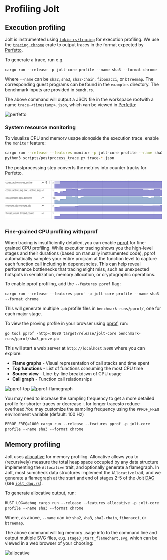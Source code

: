# Profiling Jolt

## Execution profiling

Jolt is instrumented using [`tokio-rs/tracing`](https://github.com/tokio-rs/tracing) for execution profiling.
We use the [`tracing_chrome`](https://github.com/thoren-d/tracing-chrome) crate to output traces in the format expected by [Perfetto](https://ui.perfetto.dev/).

To generate a trace, run e.g.

```cargo run --release -p jolt-core profile --name sha3 --format chrome```

Where `--name` can be `sha2`, `sha3`, `sha2-chain`, `fibonacci`, or `btreemap`. The corresponding guest programs can be found in the `examples` directory. The benchmark inputs are provided in `bench.rs`.

The above command will output a JSON file in the workspace rootwith a name `trace-<timestamp>.json`, which can be viewed in [Perfetto](https://ui.perfetto.dev/):

![perfetto](../../imgs/perfetto.png)

### System resource monitoring

To visualize CPU and memory usage alongside the execution trace, enable the `monitor` feature:

```bash
cargo run --release --features monitor -p jolt-core profile --name sha3 --format chrome
python3 scripts/postprocess_trace.py trace-*.json
```

The postprocessing step converts the metrics into counter tracks for Perfetto.

![metrics-monitor](../../imgs/metrics-monitor.png)

### Fine-grained CPU profiling with pprof

When tracing is insufficiently detailed, you can enable [pprof](https://github.com/google/pprof) for fine-grained CPU profiling. While execution tracing shows you the high-level stages and their durations (based on manually instrumented code), pprof automatically samples your entire program at the function level to capture each function call including in dependencies. This can help reveal performance bottlenecks that tracing might miss, such as unexpected hotspots in serialization, memory allocation, or cryptographic operations.

To enable pprof profiling, add the `--features pprof` flag:

```cargo run --release --features pprof -p jolt-core profile --name sha3 --format chrome```

This will generate multiple `.pb` profile files in `benchmark-runs/pprof/`, one for each major stage.

To view the proving profile in your browser using [pprof](https://github.com/google/pprof), run:

```go tool pprof -http=:8080 target/release/jolt-core benchmark-runs/pprof/sha3_prove.pb```

This will start a web server at `http://localhost:8080` where you can explore:

- **Flame graphs** - Visual representation of call stacks and time spent
- **Top functions** - List of functions consuming the most CPU time
- **Source view** - Line-by-line breakdown of CPU usage
- **Call graph** - Function call relationships

![pprof-top](../../imgs/pprof-top.png)
![pprof-flamegraph](../../imgs/pprof-flamegraph.png)

You may need to increase the sampling frequency to get a more detailed profile for shorter traces or decrease it for longer tracesto reduce overhead.You may customize the sampling frequency using the `PPROF_FREQ` environment variable (default: 100 Hz):

```PPROF_FREQ=1000 cargo run --release --features pprof -p jolt-core profile --name sha3 --format chrome```

## Memory profiling

Jolt uses [allocative](https://github.com/facebookexperimental/allocative) for memory profiling.
Allocative allows you to (recursively) measure the total heap space occupied by any data structure implementing the `Allocative` trait, and optionally generate a flamegraph.
In Jolt, most sumcheck data structures implement the `Allocative` trait, and we generate a flamegraph at the start and end of stages 2-5 of the Jolt [DAG](../../how/architecture/architecture.md#jolt-as-a-dag) (see [`jolt_dag.rs`](https://github.com/a16z/jolt/blob/main/jolt-core/src/zkvm/dag/jolt_dag.rs)).

To generate allocative output, run:

```RUST_LOG=debug cargo run --release --features allocative -p jolt-core profile --name sha3 --format chrome```

Where, as above, `--name` can be `sha2`, `sha3`, `sha2-chain`, `fibonacci`, or `btreemap`.

The above command will log memory usage info to the command line and output multiple SVG files, e.g. `stage3_start_flamechart.svg`, which can be viewed in a web browser of your choosing:

![allocative](../../imgs/allocative.png)
